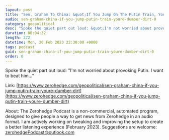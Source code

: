 ```yaml
---
layout: post
title: "Sen. Graham To China: &quot;If You Jump On The Putin Train, You're Dumber Than Dirt&quot;"
audio: sen-graham-china-if-you-jump-putin-train-youre-dumber-dirt-0
category: geopolitical
desc: "Spoke the quiet part out loud: &quot;I'm not worried about provoking Putin. I want to beat him...&quot;"
duration: 00:04:32
length: 272
datetime: Mon, 20 Feb 2023 22:30:00 +0000
tags: podcast
guid: sen-graham-china-if-you-jump-putin-train-youre-dumber-dirt-0
order: 0
---
```

Spoke the quiet part out loud: &quot;I'm not worried about provoking Putin. I want to beat him...&quot;

Link: [https://www.zerohedge.com/geopolitical/sen-graham-china-if-you-jump-putin-train-youre-dumber-dirt](https://www.zerohedge.com/geopolitical/sen-graham-china-if-you-jump-putin-train-youre-dumber-dirt)

About: The Zerohedge Podcast is a non-commercial, automated program, designed to give people a way to get news from Zerohedge in an audio format.  I am actively working on tweaking and improving the setup to create a better listening experience (February 2023).  Suggestions are welcome: [zerohedgePodcast@outlook.com](mailto:zerohedgePodcast@outlook.com)